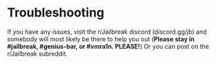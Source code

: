 # Troubleshooting
If you have any issues, visit the r/Jailbreak discord (discord.gg/jb) and
somebody will most likely be there to help you out (**Please stay in #jailbreak,
#genius-bar, or #vmra1n. PLEASE!**) Or you can post on the r/Jailbreak subreddit.
